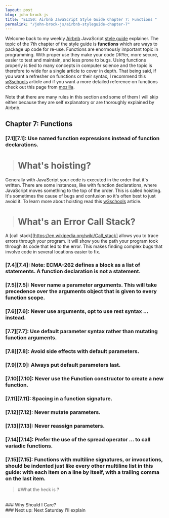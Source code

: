 ```yaml
---
layout: post
blog: john-brock-js
title: "ELI50: Airbnb JavaScript Style Guide Chapter 7: Functions "
permalink: "/john-brock-js/airbnb-styleguide-chapter-7"
---
```


Welcome back to my weekly [Airbnb][airbnb] JavaScript [style guide][style guide] explainer. The topic of the 7th chapter of the style guide is **functions** which are ways to package up code for re-use. Functions are enormously important topic in programming. With proper use they make your code DRYer, more secure, easier to test and maintain, and less prone to bugs. Using functions properly is tied to many concepts in computer science and the topic is therefore to wide for a single article to cover in depth. That being said, if you want a refresher on functions or their syntax, I recommend this [w3schools][function basics] article and if you want a more detailed reference on functions check out this page from [mozilla][function reference].

Note that there are many rules in this section and some of them I will skip either because they are self explanatory or are thoroughly explained by Airbnb.  

## Chapter 7: Functions
### [7.1][7.1]: Use named function expressions instead of function declarations.
> # What's hoisting?
Generally with JavaScript your code is executed in the order that it's written. There are some instances, like with function declarations, where JavaScript moves something to the top of the order. This is called hoisting. It's sometimes the cause of bugs and confusion so it's often best to just avoid it. To learn more about hoisting read this [w3schools][hoisting basics] article.
> # What's an Error Call Stack?
A [call stack][https://en.wikipedia.org/wiki/Call_stack] allows you to trace errors through your program. It will show you the path your program took through its code that led to the error. This makes finding complex bugs that involve code in several locations easier to fix.
### [7.4][7.4]: Note: ECMA-262 defines a block as a list of statements. A function declaration is not a statement.
### [7.5][7.5]: Never name a parameter arguments. This will take precedence over the arguments object that is given to every function scope.
### [7.6][7.6]: Never use arguments, opt to use rest syntax ... instead.
### [7.7][7.7]: Use default parameter syntax rather than mutating function arguments.
### [7.8][7.8]: Avoid side effects with default parameters.
### [7.9][7.9]: Always put default parameters last.
### [7.10][7.10]: Never use the Function constructor to create a new function.
### [7.11][7.11]: Spacing in a function signature. 
### [7.12][7.12]: Never mutate parameters.
### [7.13][7.13]: Never reassign parameters. 
### [7.14][7.14]: Prefer the use of the spread operator ... to call variadic functions.
### [7.15][7.15]: Functions with multiline signatures, or invocations, should be indented just like every other multiline list in this guide: with each item on a line by itself, with a trailing comma on the last item.

> #What the heck is ?
<br>
### Why Should I Care?

<br>
### Next up: 
Next Saturday I'll explain 

[airbnb]: https://www.airbnb.com/
[style guide]: https://github.com/airbnb/javascript#types--primitives

[function basics]: https://www.w3schools.com/js/js_functions.asp
[function reference]: https://developer.mozilla.org/en-US/docs/Web/JavaScript/Reference/Functions

[hoisting basics]: https://www.w3schools.com/js/js_hoisting.asp